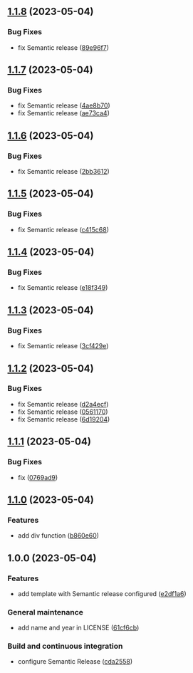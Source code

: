 ## [1.1.8](https://github.com/FilippoVissani/cargo-semantic-release-template/compare/1.1.7...1.1.8) (2023-05-04)


### Bug Fixes

* fix Semantic release ([89e96f7](https://github.com/FilippoVissani/cargo-semantic-release-template/commit/89e96f786d5e31fb9707baa111c8fb349ef52241))

## [1.1.7](https://github.com/FilippoVissani/cargo-semantic-release-template/compare/1.1.6...1.1.7) (2023-05-04)


### Bug Fixes

* fix Semantic release ([4ae8b70](https://github.com/FilippoVissani/cargo-semantic-release-template/commit/4ae8b705dbc4e7f78fc84b291ae48225e891a9af))
* fix Semantic release ([ae73ca4](https://github.com/FilippoVissani/cargo-semantic-release-template/commit/ae73ca4ff0fd25a427dab6592545196c1a8daf86))

## [1.1.6](https://github.com/FilippoVissani/cargo-semantic-release-template/compare/1.1.5...1.1.6) (2023-05-04)


### Bug Fixes

* fix Semantic release ([2bb3612](https://github.com/FilippoVissani/cargo-semantic-release-template/commit/2bb36128de7abcb1a0404ddebc1f9e0572bfe9f3))

## [1.1.5](https://github.com/FilippoVissani/cargo-semantic-release-template/compare/1.1.4...1.1.5) (2023-05-04)


### Bug Fixes

* fix Semantic release ([c415c68](https://github.com/FilippoVissani/cargo-semantic-release-template/commit/c415c68fb71afc588d2af0b3182d12ba407c0187))

## [1.1.4](https://github.com/FilippoVissani/cargo-semantic-release-template/compare/1.1.3...1.1.4) (2023-05-04)


### Bug Fixes

* fix Semantic release ([e18f349](https://github.com/FilippoVissani/cargo-semantic-release-template/commit/e18f34948fc35232e76d96feb8557db2ed551cb2))

## [1.1.3](https://github.com/FilippoVissani/cargo-semantic-release-template/compare/1.1.2...1.1.3) (2023-05-04)


### Bug Fixes

* fix Semantic release ([3cf429e](https://github.com/FilippoVissani/cargo-semantic-release-template/commit/3cf429e150ed74345f660c76a13325f58b7471a3))

## [1.1.2](https://github.com/FilippoVissani/cargo-semantic-release-template/compare/1.1.1...1.1.2) (2023-05-04)


### Bug Fixes

* fix Semantic release ([d2a4ecf](https://github.com/FilippoVissani/cargo-semantic-release-template/commit/d2a4ecfa9bf2e0cbd4746696c28985d837499133))
* fix Semantic release ([0561170](https://github.com/FilippoVissani/cargo-semantic-release-template/commit/0561170ffe35082638c83850f253ecb638501693))
* fix Semantic release ([6d19204](https://github.com/FilippoVissani/cargo-semantic-release-template/commit/6d192044e9f1882ad80defc80693d71c585605ef))

## [1.1.1](https://github.com/FilippoVissani/cargo-semantic-release-template/compare/1.1.0...1.1.1) (2023-05-04)


### Bug Fixes

* fix ([0769ad9](https://github.com/FilippoVissani/cargo-semantic-release-template/commit/0769ad92183128acd09cad769fda70930bd01d19))

## [1.1.0](https://github.com/FilippoVissani/cargo-semantic-release-template/compare/1.0.0...1.1.0) (2023-05-04)


### Features

* add div function ([b860e60](https://github.com/FilippoVissani/cargo-semantic-release-template/commit/b860e600ea1a43b0bb47e81b8f9a2ef223338e56))

## 1.0.0 (2023-05-04)


### Features

* add template with Semantic release configured ([e2df1a6](https://github.com/FilippoVissani/cargo-semantic-release-template/commit/e2df1a61db88a78082510bf62892284df16f9f29))


### General maintenance

* add name and year in LICENSE ([61cf6cb](https://github.com/FilippoVissani/cargo-semantic-release-template/commit/61cf6cba24082862a050ecaf644a6a390dec67e9))


### Build and continuous integration

* configure Semantic Release ([cda2558](https://github.com/FilippoVissani/cargo-semantic-release-template/commit/cda2558c257920f7b01b119316fb3de4887df5f9))

